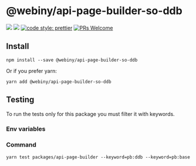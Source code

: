 # @webiny/api-page-builder-so-ddb

[![](https://img.shields.io/npm/dw/@webiny/api-page-builder-so-ddb.svg)](https://www.npmjs.com/package/@webiny/api-page-builder-so-ddb)
[![](https://img.shields.io/npm/v/@webiny/api-page-builder-so-ddb.svg)](https://www.npmjs.com/package/@webiny/api-page-builder-so-ddb)
[![code style: prettier](https://img.shields.io/badge/code_style-prettier-ff69b4.svg?style=flat-square)](https://github.com/prettier/prettier)
[![PRs Welcome](https://img.shields.io/badge/PRs-welcome-brightgreen.svg?style=flat-square)](http://makeapullrequest.com)

## Install

```
npm install --save @webiny/api-page-builder-so-ddb
```

Or if you prefer yarn:

```
yarn add @webiny/api-page-builder-so-ddb
```


## Testing
To run the tests only for this package you must filter it with keywords.

### Env variables


### Command
````
yarn test packages/api-page-builder --keyword=pb:ddb --keyword=pb:base
````